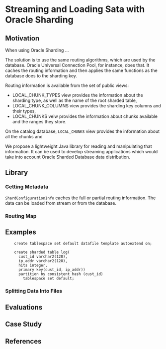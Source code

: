 # Streaming and Loading Sata with Oracle Sharding

## Motivation

When using Oracle Sharding ...

The solution is to use the same routing algorithms, which are used by the database.
Oracle Universal Connection Pool, for instance, does that. It caches the routing information and 
then applies the same functions as the database does to the sharding key.

Routing information is available from the set of public views:
 * LOCAL_CHUNK_TYPES view provides the information about the sharding type,
   as well as the name of the root sharded table,
 * LOCAL_CHUNK_COLUMNS view provides the sharding key columns and their types,
 * LOCAL_CHUNKS veiw provides the information about chunks available and 
   the ranges they store.

On the catalog database, `LOCAL_CHUNKS` view provides the information about all the chunks and

We propose a lightweight Java library for reading and manipulating that information.
It can be used to develop streaming applications which would take into
account Oracle Sharded Database data distribution.


## Library

### Getting Metadata

`ShardConfigurationInfo` caches the full or partial routing information.
The data can be loaded from stream or from the database.

### Routing Map



## Examples

```
    create tablespace set default datafile template autoextend on;

    create sharded table log(
      cust_id varchar2(128),
      ip_addr varchar2(128),
      hits integer,
      primary key(cust_id, ip_addr))
      partition by consistent hash (cust_id) 
        tablespace set default;
```


### Splitting Data Into Files

## Evaluations

## Case Study

## References
